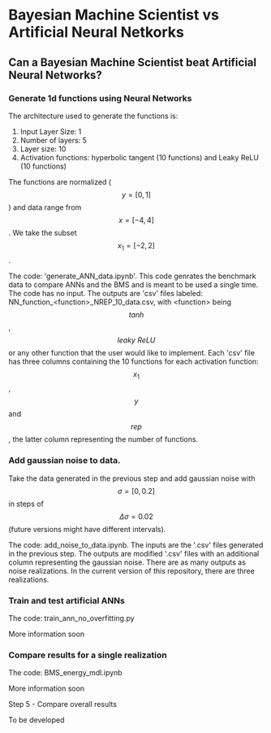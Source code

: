 # Bayesian Machine Scientist vs Artificial Neural Netkorks

## Can a Bayesian Machine Scientist beat Artificial Neural Networks?

### Generate 1d functions using Neural Networks

The architecture used to generate the functions is:

   1. Input Layer Size: 1
   1. Number of layers: 5
   1. Layer size: 10
   1. Activation functions: hyperbolic tangent (10 functions) and Leaky ReLU (10 functions)

The functions are normalized ($$y=[0,1]$$) and data range from $$x=[-4,4]$$. We take the subset $$x_1=[-2,2]$$.

The code: 'generate_ANN_data.ipynb'. This code genrates the benchmark data to compare ANNs and the BMS and is meant to be used a single time. The code has no input. The outputs are 'csv' files labeled: NN_function_\<function\>_NREP_10_data.csv, with \<function\> being $$\textit{tanh}$$, $$\textit{leaky ReLU}$$ or any other function that the user would like to implement. Each 'csv' file has three columns containing the 10 functions for each activation function: $$x_1$$, $$y$$ and $$rep$$, the latter column representing the number of functions.

### Add gaussian noise to data.

Take the data generated in the previous step and add gaussian noise with $$\sigma=[0, 0.2]$$ in steps of $$\Delta \sigma = 0.02$$ (future versions might have different intervals).

The code: add_noise_to_data.ipynb. The inputs are the '.csv' files generated in the previous step. The outputs are modified '.csv' files with an additional column representing the gaussian noise. There are as many outputs as noise realizations. In the current version of this repository, there are three realizations.

### Train and test artificial ANNs

The code: train_ann_no_overfitting.py

More information soon


### Compare results for a single realization

The code: BMS_energy_mdl.ipynb

More information soon

Step 5 - Compare overall results

To be developed